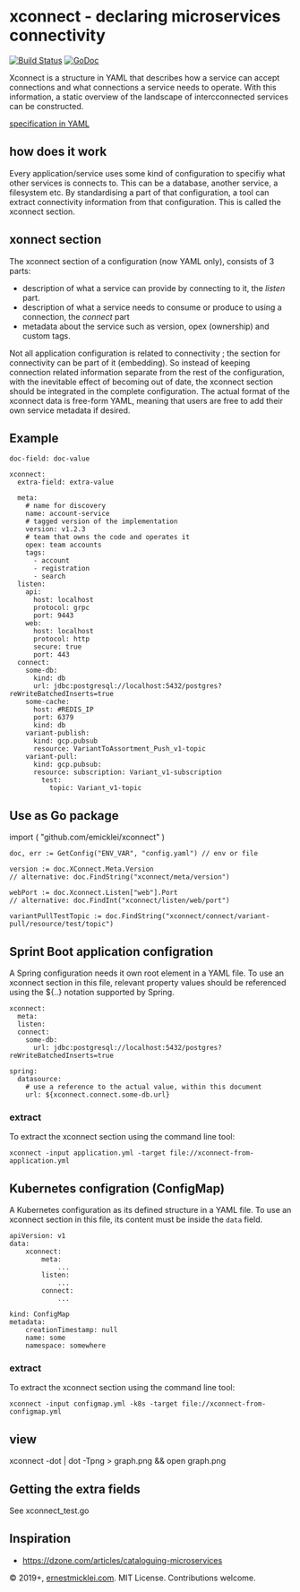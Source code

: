 # xconnect - declaring microservices connectivity

[![Build Status](https://travis-ci.org/emicklei/xconnect.png)](https://travis-ci.org/emicklei/xconnect)
[![GoDoc](https://pkg.go.dev/badge/github.com/emicklei/xconnect)](https://pkg.go.dev/github.com/emicklei/xconnect)

Xconnect is a structure in YAML that describes how a service can accept connections and what connections a service needs to operate.
With this information, a static overview of the landscape of intercconnected services can be constructed.

[specification in YAML](https://raw.githubusercontent.com/emicklei/xconnect/master/spec-xconnect.yaml)

## how does it work

Every application/service uses some kind of configuration to specifiy what other services is connects to.
This can be a database, another service, a filesystem etc.
By standardising a part of that configuration, a tool can extract connectivity information from that configuration.
This is called the xconnect section.

## xonnect section

The xconnect section of a configuration (now YAML only), consists of 3 parts:

- description of what a service can provide by connecting to it, the *listen* part.
- description of what a service needs to consume or produce to using a connection, the *connect* part
- metadata about the service such as version, opex (ownership) and custom tags.

Not all application configuration is related to connectivity ; the section for connectivity can be part of it (embedding).
So instead of keeping connection related information separate from the rest of the configuration, with the inevitable effect of becoming out of date, the xconnect section should be integrated in the complete configuration.
The actual format of the xconnect data is free-form YAML, meaning that users are free to add their own service metadata if desired.

## Example

    doc-field: doc-value

    xconnect:
      extra-field: extra-value
      
      meta:
        # name for discovery
        name: account-service
        # tagged version of the implementation
        version: v1.2.3
        # team that owns the code and operates it
        opex: team accounts
        tags:
          - account
          - registration
          - search    
      listen:
        api:
          host: localhost
          protocol: grpc
          port: 9443
        web:
          host: localhost
          protocol: http
          secure: true
          port: 443
      connect:
        some-db:
          kind: db
          url: jdbc:postgresql://localhost:5432/postgres?reWriteBatchedInserts=true
        some-cache:
          host: #REDIS_IP
          port: 6379
          kind: db
        variant-publish:
          kind: gcp.pubsub
          resource: VariantToAssortment_Push_v1-topic          
        variant-pull:
          kind: gcp.pubsub:
          resource: subscription: Variant_v1-subscription
            test:
              topic: Variant_v1-topic

## Use as Go package

  import (
    "github.com/emicklei/xconnect"
  )

    doc, err := GetConfig("ENV_VAR", "config.yaml") // env or file

    version := doc.XConnect.Meta.Version
    // alternative: doc.FindString("xconnect/meta/version")
    
    webPort := doc.Xconnect.Listen["web"].Port
    // alternative: doc.FindInt("xconnect/listen/web/port")
    
    variantPullTestTopic := doc.FindString("xconnect/connect/variant-pull/resource/test/topic")

## Sprint Boot application configration

A Spring configuration needs it own root element in a YAML file.
To use an xconnect section in this file, relevant property values should be referenced using the ${..} notation supported by Spring.

    xconnect:
      meta: 
      listen:
      connect:
        some-db:
          url: jdbc:postgresql://localhost:5432/postgres?reWriteBatchedInserts=true
 
    spring:
      datasource:
        # use a reference to the actual value, within this document
        url: ${xconnect.connect.some-db.url}

### extract

To extract the xconnect section using the command line tool:

    xconnect -input application.yml -target file://xconnect-from-application.yml

## Kubernetes configration (ConfigMap)

A Kubernetes configuration as its defined structure in a YAML file.
To use an xconnect section in this file, its content must be inside the `data` field.

    apiVersion: v1
    data:
        xconnect:
            meta: 
                ...
            listen:
                ...
            connect:
                ...
            
    kind: ConfigMap
    metadata:
        creationTimestamp: null
        name: some
        namespace: somewhere

### extract

To extract the xconnect section using the command line tool:

    xconnect -input configmap.yml -k8s -target file://xconnect-from-configmap.yml

## view

  xconnect -dot | dot -Tpng  > graph.png && open graph.png

## Getting the extra fields

See xconnect_test.go

## Inspiration

- https://dzone.com/articles/cataloguing-microservices


© 2019+, [ernestmicklei.com](http://ernestmicklei.com). MIT License. Contributions welcome.
